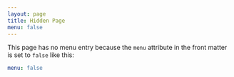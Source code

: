 ```yaml
---
layout: page
title: Hidden Page
menu: false
---
```


This page has no menu entry because the `menu` attribute in the front matter is set to `false` like this:

```yaml
menu: false
```
